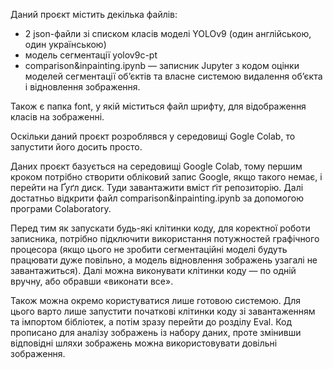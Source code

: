 Даний проєкт містить декілька файлів:
- 2 json-файли зі списком класів моделі YOLOv9 (один англійською, один українською)
- модель сегментації yolov9c-pt
- comparison&inpainting.ipynb — записник Jupyter з кодом оцінки моделей сегментації об’єктів та власне системою видалення об’єкта і відновлення зображення.

Також є папка font, у якій міститься файл шрифту, для відображення класів на зображенні.


Оскільки даний проєкт розроблявся у середовищі Gogle Colаb, то запустити його досить просто.


Даних проєкт базується на середовищі Google Colab, тому першим кроком потрібно створити обліковий запис Google, якщо такого немає, і перейти на Ґуґл диск. Туди завантажити вміст ґіт репозиторію. Далі достатньо відкрити файл comparison&inpainting.ipynb за допомогою програми Colaboratory. 

Перед тим як запускати будь-які клітинки коду, для коректної роботи записника, потрібно підключити використання потужностей графічного процесора (якщо цього не зробити сегментаційні моделі будуть працювати дуже повільно, а модель відновлення зображень узагалі не завантажиться). Далі можна виконувати клітинки коду — по одній вручну, або обравши «виконати все».

Також можна окремо користуватися лише готовою системою. Для цього варто лише запустити початкові клітинки коду зі завантаженням та імпортом бібліотек, а потім зразу перейти до розділу Eval. Код прописано для аналізу зображень із набору даних, проте змінивши відповідні шляхи зображень можна використовувати довільні зображення.
